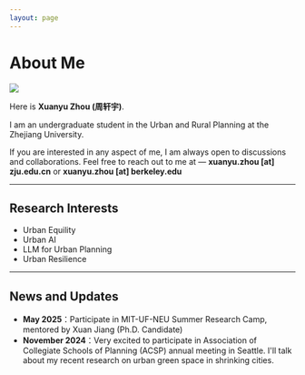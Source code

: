 ```yaml
---
layout: page
---
```


# About Me

<img src="https://caihanlin.com/caihanlin.jpg" class="floatpic">

Here is **Xuanyu Zhou (周轩宇)**.<br>

I am an undergraduate student in the Urban and Rural Planning at the Zhejiang University. 



If you are interested in any aspect of me, I am always open to discussions and collaborations. Feel free to reach out to me at — **xuanyu.zhou [at] zju.edu.cn** or **xuanyu.zhou [at] berkeley.edu**

---

## Research Interests
- Urban Equility
- Urban AI
- LLM for Urban Planning
- Urban Resilience
  

---

## News and Updates

- **May 2025**：Participate in MIT-UF-NEU Summer Research Camp, mentored by Xuan Jiang (Ph.D. Candidate)
- **November 2024**：Very excited to participate in Association of Collegiate Schools of Planning (ACSP) annual meeting in Seattle. I'll talk about my recent research on urban green space in shrinking cities.  


<br>


